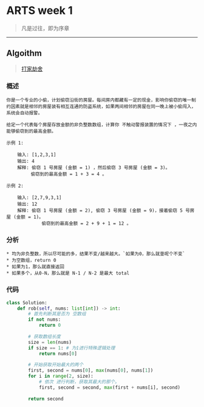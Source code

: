 # ARTS week 1
> 凡是过往，即为序章

***

## Algoithm
> [打家劫舍](https://leetcode-cn.com/problems/house-robber/)

### 概述

    你是一个专业的小偷，计划偷窃沿街的房屋。每间房内都藏有一定的现金，影响你偷窃的唯一制约因素就是相邻的房屋装有相互连通的防盗系统，如果两间相邻的房屋在同一晚上被小偷闯入，系统会自动报警。
    
    给定一个代表每个房屋存放金额的非负整数数组，计算你 不触动警报装置的情况下 ，一夜之内能够偷窃到的最高金额。
    
    示例 1:
    
        输入: [1,2,3,1]
        输出: 4
        解释: 偷窃 1 号房屋 (金额 = 1) ，然后偷窃 3 号房屋 (金额 = 3)。
             偷窃到的最高金额 = 1 + 3 = 4 。
    
    示例 2:
    
        输入: [2,7,9,3,1]
        输出: 12
        解释: 偷窃 1 号房屋 (金额 = 2), 偷窃 3 号房屋 (金额 = 9)，接着偷窃 5 号房屋 (金额 = 1)。
                 偷窃到的最高金额 = 2 + 9 + 1 = 12 。


### 分析
    * 均为非负整数，所以尽可能的多，结果不变/越来越大。`如果为0，那么就垦呢个不变`
    * 为空数组，return 0
    * 如果为1，那么就直接返回
    * 如果多个，从0-N，那么就是 N-1 / N-2 是最大 total 

### 代码
```python
class Solution:
    def rob(self, nums: list[int]) -> int:
        # 首先判断其是否为 空数组
        if not nums:
            return 0
        
        # 获取数组长度
        size = len(nums)
        if size == 1: # 为1进行特殊逻辑处理
            return nums[0]
        
        # 开始获取开始最大的两个
        first, second = nums[0], max(nums[0], nums[1])
        for i in range(2, size):
            # 依次 进行判断，获取其最大的那个。
            first, second = second, max(first + nums[i], second)
        
        return second
```